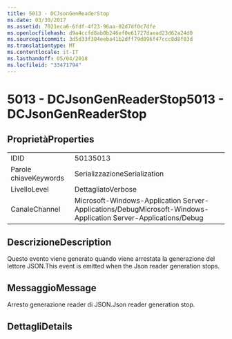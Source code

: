 ```yaml
---
title: 5013 - DCJsonGenReaderStop
ms.date: 03/30/2017
ms.assetid: 7021eca6-6fdf-4f23-96aa-02d7df0c7dfe
ms.openlocfilehash: d9a4ccfd8ab0b246ef0e61727daead23d62a24d0
ms.sourcegitcommit: 3d5d33f384eeba41b2dff79d096f47ccc8d8f03d
ms.translationtype: MT
ms.contentlocale: it-IT
ms.lasthandoff: 05/04/2018
ms.locfileid: "33471794"
---
```

# <a name="5013---dcjsongenreaderstop"></a><span data-ttu-id="2b081-102">5013 - DCJsonGenReaderStop</span><span class="sxs-lookup"><span data-stu-id="2b081-102">5013 - DCJsonGenReaderStop</span></span>
## <a name="properties"></a><span data-ttu-id="2b081-103">Proprietà</span><span class="sxs-lookup"><span data-stu-id="2b081-103">Properties</span></span>  
  
|||  
|-|-|  
|<span data-ttu-id="2b081-104">ID</span><span class="sxs-lookup"><span data-stu-id="2b081-104">ID</span></span>|<span data-ttu-id="2b081-105">5013</span><span class="sxs-lookup"><span data-stu-id="2b081-105">5013</span></span>|  
|<span data-ttu-id="2b081-106">Parole chiave</span><span class="sxs-lookup"><span data-stu-id="2b081-106">Keywords</span></span>|<span data-ttu-id="2b081-107">Serializzazione</span><span class="sxs-lookup"><span data-stu-id="2b081-107">Serialization</span></span>|  
|<span data-ttu-id="2b081-108">Livello</span><span class="sxs-lookup"><span data-stu-id="2b081-108">Level</span></span>|<span data-ttu-id="2b081-109">Dettagliato</span><span class="sxs-lookup"><span data-stu-id="2b081-109">Verbose</span></span>|  
|<span data-ttu-id="2b081-110">Canale</span><span class="sxs-lookup"><span data-stu-id="2b081-110">Channel</span></span>|<span data-ttu-id="2b081-111">Microsoft-Windows-Application Server-Applications/Debug</span><span class="sxs-lookup"><span data-stu-id="2b081-111">Microsoft-Windows-Application Server-Applications/Debug</span></span>|  
  
## <a name="description"></a><span data-ttu-id="2b081-112">Descrizione</span><span class="sxs-lookup"><span data-stu-id="2b081-112">Description</span></span>  
 <span data-ttu-id="2b081-113">Questo evento viene generato quando viene arrestata la generazione del lettore JSON.</span><span class="sxs-lookup"><span data-stu-id="2b081-113">This event is emitted when the Json reader generation stops.</span></span>  
  
## <a name="message"></a><span data-ttu-id="2b081-114">Messaggio</span><span class="sxs-lookup"><span data-stu-id="2b081-114">Message</span></span>  
 <span data-ttu-id="2b081-115">Arresto generazione reader di JSON.</span><span class="sxs-lookup"><span data-stu-id="2b081-115">Json reader generation stop.</span></span>  
  
## <a name="details"></a><span data-ttu-id="2b081-116">Dettagli</span><span class="sxs-lookup"><span data-stu-id="2b081-116">Details</span></span>
